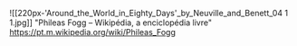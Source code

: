 ![[220px-'Around_the_World_in_Eighty_Days'_by_Neuville_and_Benett_04 1 1.jpg]]
"Phileas Fogg – Wikipédia, a enciclopédia livre" https://pt.m.wikipedia.org/wiki/Phileas_Fogg
